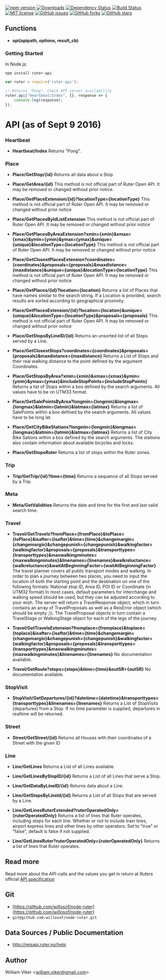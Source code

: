 [![npm version](https://badge.fury.io/js/ruter-api.svg)](https://badge.fury.io/js/ruter-api)
[![Downloads](https://img.shields.io/npm/dm/ruter-api.svg)](https://npmjs.com/ruter-api)
[![Dependency Status](https://david-dm.org/willosof/ruter-api.svg)](https://david-dm.org/willosof/ruter-api)
[![Build Status](https://travis-ci.org/willosof/node-ruter.svg?branch=master)](https://travis-ci.org/willosof/node-ruter)
[![MIT license](http://img.shields.io/badge/license-MIT-brightgreen.svg)](http://opensource.org/licenses/MIT)
[![GitHub issues](https://img.shields.io/github/issues/willosof/node-ruter.svg?style=plastic)](https://github.com/willosof/node-ruter/issues)
[![GitHub forks](https://img.shields.io/github/forks/willosof/node-ruter.svg?style=plastic)](https://github.com/willosof/node-ruter/network)
[![GitHub stars](https://img.shields.io/github/stars/willosof/node-ruter.svg?style=plastic)](https://github.com/willosof/node-ruter/stargazers)

## Functions
* **api(apipath, options, result_cb)**

### Getting Started

In Node.js:

```
npm install ruter-api
```

```javascript
var ruter = require('ruter-api');

// Returns "Pong". Check API server availability
ruter.api("Heartbeat/Index", {}, response => {
	console.log(response);
});


```
# API (as of Sept 9 2016)

### Heartbeat

* **Heartbeat/Index**
Returns "Pong".

### Place
* **Place/GetStop/{id}**
Returns all data about a Stop

* **Place/GetArea/{id}**
This method is not official part of Ruter Open API. It may be removed or changed without prior notice.

* **Place/GetPlaceExtension/{id}?locationType={locationType}**
This method is not official part of Ruter Open API. It may be removed or changed without prior notice

* **Place/GetPlacesByIdListExtension**
This method is not official part of Ruter Open API. It may be removed or changed without prior notice

* **Place/GetPlacesByAreaExtension?xmin={xmin}&xmax={xmax}&ymin={ymin}&ymax={ymax}&unique={unique}&locationType={locationType}**
This method is not official part of Ruter Open API. It may be removed or changed without prior notice

* **Place/GetClosestPlacesExtension?coordinates={coordinates}&proposals={proposals}&maxdistance={maxdistance}&unique={unique}&locationType={locationType}**
This method is not official part of Ruter Open API. It may be removed or changed without prior notice

* **Place/GetPlaces/{id}?location={location}**
Returns a list of Places that have names similar to the search string. If a Location is provided, search results are sorted according to geographical proximity.

* **Place/GetPlacesExtension/{id}?location={location}&unique={unique}&locationType={locationType}&proposals={proposals}**
This method is not official part of Ruter Open API. It may be removed or changed without prior notice

* **Place/GetStopsByLineID/{id}**
Returns an unsorted list of all Stops served by a Line.

* **Place/GetClosestStops?coordinates={coordinates}&proposals={proposals}&maxdistance={maxdistance}**
Returns a List of Stops and their real walking distance to the point defined by the argument Coordinates.

* **Place/GetStopsByArea?xmin={xmin}&xmax={xmax}&ymin={ymin}&ymax={ymax}&includeStopPoints={includeStopPoints}**
Returns a list of Stops within a box defined by the search arguments. All values have to be on UTM33 format.

* **Place/GetSalePointsByArea?longmin={longmin}&longmax={longmax}&latmin={latmin}&latmax={latmax}**
Returns a list of SalePoints within a box defined by the search arguments. All values have to be long lat.

* **Place/GetCityBikeStations?longmin={longmin}&longmax={longmax}&latmin={latmin}&latmax={latmax}**
Returns a list of City Bike Sations within a box defined by the search arguments. The stations also contain information about available bicycles and locks.

* **Place/GetStopsRuter**
Returns a list of stops within the Ruter zones.

### Trip

* **Trip/GetTrip/{id}?time={time}**
Returns a sequence of all Stops served by a Trip.

### Meta

* **Meta/GetValidities**
Returns the date and time for the first and last valid search time.

### Travel

* **Travel/GetTravels?fromPlace={fromPlace}&toPlace={toPlace}&isafter={isafter}&time={time}&changemargin={changemargin}&changepunish={changepunish}&walkingfactor={walkingfactor}&proposals={proposals}&transporttypes={transporttypes}&maxwalkingminutes={maxwalkingminutes}&linenames={linenames}&walkreluctance={walkreluctance}&waitAtBeginningFactor={waitAtBeginningFactor}**
The travel planner covers all public transport modes and walking. In order to plan a journey between two places, you need to input the location of both the starting point and the destination on one of the following formats: National stop ID, Area ID, POI ID or Coordinate (in UTM32 format) In most cases, default parameters for interchange and walking speed should be used, but they can be adjusted according to your wish. The server will return a TravelResponse object, which in turn contains an array of TravelProposals as well as a ReisError object (which should be empty ;)). The TravelProposal objects in turn contain a TravelStage or WalkingStage object for each of the legs of the journey.

* **Travel/GetTravelsExtension?fromplace={fromplace}&toplace={toplace}&isafter={isafter}&time={time}&changemargin={changemargin}&changepunish={changepunish}&walkingfactor={walkingfactor}&proposals={proposals}&transporttypes={transporttypes}&maxwalkingminutes={maxwalkingminutes}&linenames={linenames}**
No documentation available.

* **Travel/GetRoute?stops={stops}&time={time}&outSR={outSR}**
No documentation available.

### StopVisit

* **StopVisit/GetDepartures/{id}?datetime={datetime}&transporttypes={transporttypes}&linenames={linenames}**
Returns a List of StopVisits (departures) from a Stop. If no time parameter is supplied, departures in realtime will be returned.

### Street

* **Street/GetStreet/{id}**
Returns all Houses with their coordinates of a Street with the given ID

### Line

* **Line/GetLines**
Returns a List of all Lines available.

* **Line/GetLinesByStopID/{id}**
Returns a List of all Lines that serve a Stop.

* **Line/GetDataByLineID/{id}**
Returns data about a Line.

* **Line/GetStopsByLineId/{id}**
Returns a List of all Stops that are served by a Line.

* **Line/GetLinesRuterExtended?ruterOperatedOnly={ruterOperatedOnly}**
Returns a list of lines that Ruter operates, including stops for each line. Whether or not to include train lines, airport express lines and other lines by other operators. Set to "true" or "false", default is false if not supplied.

* **Line/GetLinesRuter?ruterOperatedOnly={ruterOperatedOnly}**
Returns a list of lines that Ruter operates.

## Read more
Read more about the API-calls and the values you get in return at Ruters official [API specification](http://reisapi.ruter.no/help)

## Git
* [https://github.com/willosof/node-ruter](https://github.com/willosof/node-ruter)
* `git@github.com:willosof/node-ruter.git`

## Data Sources / Public Documentation
* http://reisapi.ruter.no/help

## Author
William Viker <<william.viker@gmail.com>>

